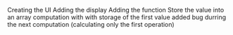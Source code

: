 Creating the UI
Adding the display
Adding the function
Store the value into an array
computation with with storage of the first value added
bug durring the next computation (calculating only the first operation)
